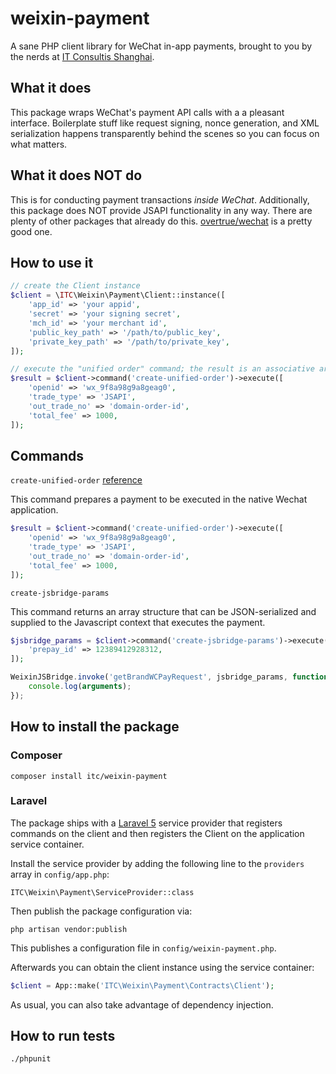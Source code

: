 # weixin-payment

A sane PHP client library for WeChat in-app payments, brought to you by the
nerds at [IT Consultis Shanghai](http://it-consultis.com).

## What it does

This package wraps WeChat's payment API calls with a a pleasant interface.
Boilerplate stuff like request signing, nonce generation, and XML serialization
happens transparently behind the scenes so you can focus on what matters.

## What it does NOT do

This is for conducting payment transactions *inside WeChat*. Additionally, this
package does NOT provide JSAPI functionality in any way. There are plenty of
other packages that already do this. [overtrue/wechat](https://packagist.org/packages/overtrue/wechat)
is a pretty good one.

## How to use it

```php
// create the Client instance
$client = \ITC\Weixin\Payment\Client::instance([
    'app_id' => 'your appid',
    'secret' => 'your signing secret',
    'mch_id' => 'your merchant id',
    'public_key_path' => '/path/to/public_key',
    'private_key_path' => '/path/to/private_key',
]);

// execute the "unified order" command; the result is an associative array
$result = $client->command('create-unified-order')->execute([
    'openid' => 'wx_9f8a98g9a8geag0',
    'trade_type' => 'JSAPI',
    'out_trade_no' => 'domain-order-id',
    'total_fee' => 1000,
]);
```

## Commands

`create-unified-order` [reference](https://pay.weixin.qq.com/wiki/doc/api/app.php?chapter=9_1)

This command prepares a payment to be executed in the native Wechat application.

```php
$result = $client->command('create-unified-order')->execute([
    'openid' => 'wx_9f8a98g9a8geag0',
    'trade_type' => 'JSAPI',
    'out_trade_no' => 'domain-order-id',
    'total_fee' => 1000,
]);
```

`create-jsbridge-params`

This command returns an array structure that can be JSON-serialized and supplied
to the Javascript context that executes the payment.

```php
$jsbridge_params = $client->command('create-jsbridge-params')->execute([
    'prepay_id' => 12389412928312,
]);
```

```javascript
WeixinJSBridge.invoke('getBrandWCPayRequest', jsbridge_params, function() {
    console.log(arguments);
});
```

## How to install the package

### Composer

    composer install itc/weixin-payment

### Laravel

The package ships with a [Laravel 5](http://laravel.com) service provider that
registers commands on the client and then registers the Client on the
application service container.

Install the service provider by adding the following line to the `providers`
array in `config/app.php`:

    ITC\Weixin\Payment\ServiceProvider::class

Then publish the package configuration via:

    php artisan vendor:publish

This publishes a configuration file in `config/weixin-payment.php`.

Afterwards you can obtain the client instance using the service container:

```php
$client = App::make('ITC\Weixin\Payment\Contracts\Client');
```

As usual, you can also take advantage of dependency injection.

## How to run tests

    ./phpunit

